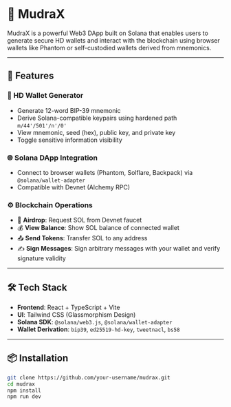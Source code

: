 # 🔷 MudraX

MudraX is a powerful Web3 DApp built on Solana that enables users to generate secure HD wallets and interact with the blockchain using browser wallets like Phantom or self-custodied wallets derived from mnemonics.

---

## 🚀 Features

### 🔐 HD Wallet Generator
- Generate 12-word BIP-39 mnemonic
- Derive Solana-compatible keypairs using hardened path `m/44'/501'/n'/0'`
- View mnemonic, seed (hex), public key, and private key
- Toggle sensitive information visibility

### 🌐 Solana DApp Integration
- Connect to browser wallets (Phantom, Solflare, Backpack) via `@solana/wallet-adapter`
- Compatible with Devnet (Alchemy RPC)

### ⚙️ Blockchain Operations
- 🔄 **Airdrop**: Request SOL from Devnet faucet
- 💰 **View Balance**: Show SOL balance of connected wallet
- 📤 **Send Tokens**: Transfer SOL to any address
- ✍️ **Sign Messages**: Sign arbitrary messages with your wallet and verify signature validity

---

## 🛠 Tech Stack

- **Frontend**: React + TypeScript + Vite
- **UI**: Tailwind CSS (Glassmorphism Design)
- **Solana SDK**: `@solana/web3.js`, `@solana/wallet-adapter`
- **Wallet Derivation**: `bip39`, `ed25519-hd-key`, `tweetnacl`, `bs58`

---

## 📦 Installation

```bash
git clone https://github.com/your-username/mudrax.git
cd mudrax
npm install
npm run dev
